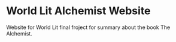 # World Lit Alchemist Website
Website for World Lit final froject for summary about the book The Alchemist.
